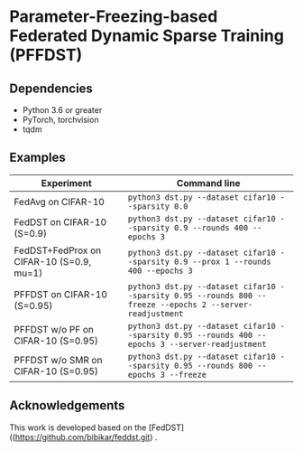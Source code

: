 # Parameter-Freezing-based Federated Dynamic Sparse Training (PFFDST)

## Dependencies
- Python 3.6 or greater
- PyTorch, torchvision
- tqdm

## Examples

| Experiment | Command line |
| ---------- | ------------ |
| FedAvg on CIFAR-10 | `python3 dst.py --dataset cifar10 --sparsity 0.0` |
| FedDST on CIFAR-10 (S=0.9) | `python3 dst.py --dataset cifar10 --sparsity 0.9 --rounds 400 --epochs 3` |
| FedDST+FedProx on CIFAR-10 (S=0.9, mu=1) | `python3 dst.py --dataset cifar10 --sparsity 0.9 --prox 1 --rounds 400 --epochs 3` |
| PFFDST on CIFAR-10 (S=0.95) | `python3 dst.py --dataset cifar10 --sparsity 0.95 --rounds 800 --freeze --epochs 2 --server-readjustment` |
| PFFDST w/o PF on CIFAR-10 (S=0.95) | `python3 dst.py --dataset cifar10 --sparsity 0.95 --rounds 400 --epochs 3 --server-readjustment` |
| PFFDST w/o SMR on CIFAR-10 (S=0.95) | `python3 dst.py --dataset cifar10 --sparsity 0.95 --rounds 800 --epochs 3 --freeze` |


## Acknowledgements
This work is developed based on the [FedDST]((https://github.com/bibikar/feddst.git) .
